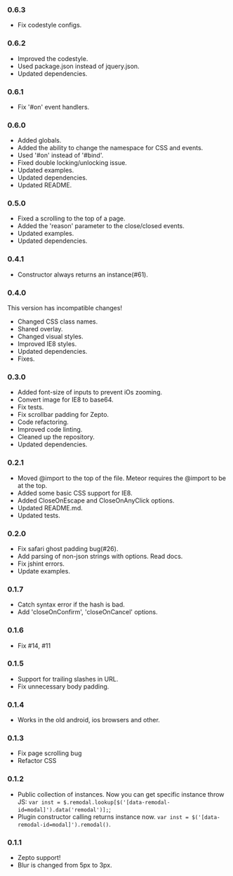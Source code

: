 ### 0.6.3
* Fix codestyle configs.

### 0.6.2
* Improved the codestyle.
* Used package.json instead of jquery.json.
* Updated dependencies.

### 0.6.1
* Fix '#on' event handlers.

### 0.6.0
* Added globals.
* Added the ability to change the namespace for CSS and events.
* Used '#on' instead of '#bind'.
* Fixed double locking/unlocking issue.
* Updated examples.
* Updated dependencies.
* Updated README.

### 0.5.0
* Fixed a scrolling to the top of a page.
* Added the 'reason' parameter to the close/closed events.
* Updated examples.
* Updated dependencies.

### 0.4.1
* Constructor always returns an instance(#61).

### 0.4.0
This version has incompatible changes!

* Changed CSS class names.
* Shared overlay.
* Changed visual styles.
* Improved IE8 styles.
* Updated dependencies.
* Fixes.

### 0.3.0
* Added font-size of inputs to prevent iOs zooming.
* Convert image for IE8 to base64.
* Fix tests.
* Fix scrollbar padding for Zepto.
* Code refactoring.
* Improved code linting.
* Cleaned up the repository.
* Updated dependencies.

### 0.2.1
* Moved @import to the top of the file. Meteor requires the @import to be at the top.
* Added some basic CSS support for IE8.
* Added CloseOnEscape and CloseOnAnyClick options.
* Updated README.md.
* Updated tests.

### 0.2.0
* Fix safari ghost padding bug(#26).
* Add parsing of non-json strings with options. Read docs.
* Fix jshint errors.
* Update examples.

### 0.1.7
* Catch syntax error if the hash is bad.
* Add 'closeOnConfirm', 'closeOnCancel' options.

### 0.1.6
* Fix #14, #11

### 0.1.5
* Support for trailing slashes in URL.
* Fix unnecessary body padding.

### 0.1.4
* Works in the old android, ios browsers and other.

### 0.1.3
* Fix page scrolling bug
* Refactor CSS

### 0.1.2
* Public collection of instances. Now you can get specific instance throw JS: `var inst = $.remodal.lookup[$('[data-remodal-id=modal]').data('remodal')];`;
* Plugin constructor calling returns instance now. `var inst = $('[data-remodal-id=modal]').remodal()`.

### 0.1.1
* Zepto support!
* Blur is changed from 5px to 3px.
